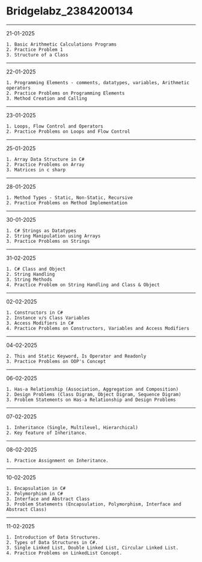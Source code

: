 # Bridgelabz_2384200134
---------------------------------------------------------------------------------------------------------------------
21-01-2025

	1. Basic Arithmetic Calculations Programs
	2. Practice Problem 1
	3. Structure of a Class
---------------------------------------------------------------------------------------------------------------------
22-01-2025

	1. Programming Elements - comments, datatypes, variables, Arithmetic operators 
	2. Practice Problems on Programming Elements
	3. Method Creation and Calling
---------------------------------------------------------------------------------------------------------------------
23-01-2025

	1. Loops, Flow Control and Operators
	2. Practice Problems on Loops and Flow Control
---------------------------------------------------------------------------------------------------------------------
25-01-2025

	1. Array Data Structure in C#
	2. Practice Problems on Array
	3. Matrices in c sharp
---------------------------------------------------------------------------------------------------------------------
28-01-2025

	1. Method Types - Static, Non-Static, Recursive
	2. Practice Problems on Method Implementation 
---------------------------------------------------------------------------------------------------------------------
30-01-2025

	1. C# Strings as Datatypes
	2. String Manipulation using Arrays
	3. Practice Problems on Strings
---------------------------------------------------------------------------------------------------------------------
31-02-2025

	1. C# Class and Object
	2. String Handling
	3. String Methods
	4. Practice Problem on String Handling and Class & Object
---------------------------------------------------------------------------------------------------------------------
02-02-2025

	1. Constructors in C#
	2. Instance v/s Class Variables
	3. Access Modifiers in C#
	4. Practice Problems on Constructors, Variables and Access Modifiers
---------------------------------------------------------------------------------------------------------------------
04-02-2025

	2. This and Static Keyword, Is Operator and Readonly
	3. Practice Problems on OOP's Concept
---------------------------------------------------------------------------------------------------------------------
06-02-2025

	1. Has-a Relationship (Association, Aggregation and Composition)
	2. Design Problems (Class Digram, Object Digram, Sequence Digram)
	3. Problem Statements on Has-a Relationship and Design Problems
---------------------------------------------------------------------------------------------------------------------
07-02-2025

	1. Inheritance (Single, Multilevel, Hierarchical)
	2. Key feature of Inheritance.
---------------------------------------------------------------------------------------------------------------------
08-02-2025

	1. Practice Assignment on Inheritance.
---------------------------------------------------------------------------------------------------------------------
10-02-2025

	1. Encapsulation in C# 
	2. Polymorphism in C#
	3. Interface and Abstract Class
	3. Problem Statements (Encapsulation, Polymorphism, Interface and Abstract Class)
--------------------------------------------------------------------------------------------------------------------
11-02-2025

	1. Introduction of Data Structures.
	2. Types of Data Structures in C#.
	3. Single Linked List, Double Linked List, Circular Linked List.
	4. Practice Problems on LinkedList Concept.